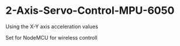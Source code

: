# 2-Axis-Servo-Control-MPU-6050

Using the X-Y  axis acceleration values

Set for NodeMCU for wireless controll
